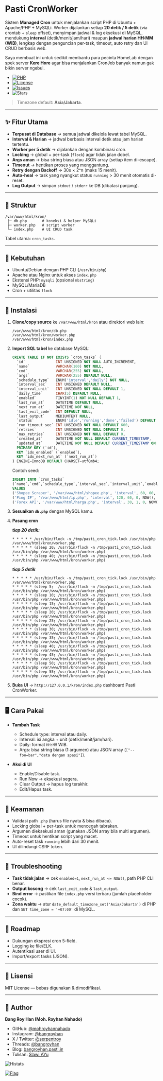 # Pasti CronWorker

Sistem **Managed Cron** untuk menjalankan script PHP di Ubuntu + Apache/PHP + MySQLi.
Worker dijalankan setiap **20 detik / 5 detik** (via crontab + `sleep` offset), menyimpan jadwal & log eksekusi di MySQL, mendukung **interval** (detik/menit/jam/hari) maupun **jadwal harian HH\:MM (WIB)**, lengkap dengan penguncian per-task, timeout, auto retry dan UI CRUD berbasis web.

Saya membuat ini untuk sedikit membantu para pecinta HomeLab dengan spek server **Kere Hore** agar bisa menjalankan CronJob banyak namun gak bikin server ngebul.

* [![PHP](https://img.shields.io/badge/PHP-8.1%20%7C%208.2%20%7C%208.3-777bb3)](https://github.com/php)
* [![License](https://img.shields.io/badge/license-MIT-green)](https://github.com/mohroyhannahado/Pasti-CronWorker/blob/main/LICENSE)
* [![Issues](https://img.shields.io/github/issues/mohroyhannahado/Pasti-CronWorker)](https://github.com/mohroyhannahado/Pasti-CronWorker/issues)
* ![Stars](https://img.shields.io/github/stars/mohroyhannahado/Pasti-CronWorker)

> Timezone default: **Asia/Jakarta**.


---

## ✨ Fitur Utama

* **Terpusat di Database** → semua jadwal dikelola lewat tabel MySQL.
* **Interval & Harian** → jadwal berbasis interval detik atau jam harian tertentu.
* **Worker per 5 detik** → dijalankan dengan kombinasi cron.
* **Locking** → global + per-task (`flock`) agar tidak jalan dobel.
* **Args aman** → bisa string biasa atau JSON array (setiap item di-escape).
* **Timeout** → hentikan proses yang menggantung.
* **Retry dengan Backoff** → 30s × 2^n (maks 15 menit).
* **Auto-heal** → task yang nyangkut status `running` > 30 menit otomatis di-reset.
* **Log Output** → simpan `stdout` / `stderr` ke DB (dibatasi panjang).

---

## 🧱 Struktur

```
/var/www/html/kron/
 ├─ db.php       # koneksi & helper MySQLi
 ├─ worker.php   # script worker
 └─ index.php    # UI CRUD task
```

Tabel utama: `cron_tasks`.

---

## 🔧 Kebutuhan

* Ubuntu/Debian dengan PHP CLI (`/usr/bin/php`)
* Apache atau Nginx untuk akses `index.php`
* Ekstensi PHP: `mysqli` (opsional `mbstring`)
* MySQL/MariaDB
* Cron + utilitas `flock`

---

## 🚀 Instalasi

1. **Clone/copy source** ke `/var/www/html/kron` atau direktori web lain:

   ```
   /var/www/html/kron/db.php
   /var/www/html/kron/worker.php
   /var/www/html/kron/index.php
   ```

2. **Import SQL tabel** ke database MySQL:

   ```sql
   CREATE TABLE IF NOT EXISTS `cron_tasks` (
     `id`              INT UNSIGNED NOT NULL AUTO_INCREMENT,
     `name`            VARCHAR(100) NOT NULL,
     `cmd`             VARCHAR(255) NOT NULL,
     `args`            VARCHAR(255) DEFAULT NULL,
     `schedule_type`   ENUM('interval','daily') NOT NULL,
     `interval_sec`    INT UNSIGNED DEFAULT NULL,
     `interval_unit`   INT UNSIGNED NOT NULL DEFAULT 1,
     `daily_time`      CHAR(5) DEFAULT NULL,
     `enabled`         TINYINT(1) NOT NULL DEFAULT 1,
     `last_run_at`     DATETIME DEFAULT NULL,
     `next_run_at`     DATETIME NOT NULL,
     `last_exit_code`  INT DEFAULT NULL,
     `last_output`     MEDIUMTEXT NULL,
     `status`          ENUM('idle','running','done','failed') DEFAULT 'idle',
     `run_timeout_sec` INT UNSIGNED NOT NULL DEFAULT 600,
     `retries`         INT UNSIGNED NOT NULL DEFAULT 0,
     `max_retries`     INT UNSIGNED NOT NULL DEFAULT 0,
     `created_at`      DATETIME NOT NULL DEFAULT CURRENT_TIMESTAMP,
     `updated_at`      DATETIME NOT NULL DEFAULT CURRENT_TIMESTAMP ON UPDATE CURRENT_TIMESTAMP,
     PRIMARY KEY (`id`),
     KEY `idx_enabled` (`enabled`),
     KEY `idx_next_run_at` (`next_run_at`)
   ) ENGINE=InnoDB DEFAULT CHARSET=utf8mb4;
   ```

   Contoh seed:

   ```sql
   INSERT INTO `cron_tasks`
   (`name`,`cmd`,`schedule_type`,`interval_sec`,`interval_unit`,`enabled`,`next_run_at`,`run_timeout_sec`,`max_retries`,`status`)
   VALUES
   ('Shopee Scraper', '/var/www/html/shopee.php', 'interval', 60, 60, 0, NOW(), 600, 0, 'idle'),
   ('Ping IP', '/var/www/html/ip.php', 'interval', 120, 60, 0, NOW(), 600, 0, 'idle'),
   ('Forex API', '/var/www/html/harga.php', 'interval', 30, 1, 0, NOW(), 600, 0, 'idle');
   ```

3. **Sesuaikan `db.php`** dengan MySQL kamu.

4. **Pasang cron**

   ***tiap 20 detik:***

   ```cron
   * * * * * /usr/bin/flock -n /tmp/pasti_cron_tick.lock /usr/bin/php /var/www/html/kron/worker.php
   * * * * * (sleep 20; /usr/bin/flock -n /tmp/pasti_cron_tick.lock /usr/bin/php /var/www/html/kron/worker.php)
   * * * * * (sleep 40; /usr/bin/flock -n /tmp/pasti_cron_tick.lock /usr/bin/php /var/www/html/kron/worker.php)
   ```
   
   ***tiap 5 detik***
	```cron	
	* * * * * /usr/bin/flock -n /tmp/pasti_cron_tick.lock /usr/bin/php /var/www/html/kron/worker.php
	* * * * * (sleep 5;  /usr/bin/flock -n /tmp/pasti_cron_tick.lock /usr/bin/php /var/www/html/kron/worker.php)
	* * * * * (sleep 10; /usr/bin/flock -n /tmp/pasti_cron_tick.lock /usr/bin/php /var/www/html/kron/worker.php)
	* * * * * (sleep 15; /usr/bin/flock -n /tmp/pasti_cron_tick.lock /usr/bin/php /var/www/html/kron/worker.php)
	* * * * * (sleep 20; /usr/bin/flock -n /tmp/pasti_cron_tick.lock /usr/bin/php /var/www/html/kron/worker.php)
	* * * * * (sleep 25; /usr/bin/flock -n /tmp/pasti_cron_tick.lock /usr/bin/php /var/www/html/kron/worker.php)
	* * * * * (sleep 30; /usr/bin/flock -n /tmp/pasti_cron_tick.lock /usr/bin/php /var/www/html/kron/worker.php)
	* * * * * (sleep 35; /usr/bin/flock -n /tmp/pasti_cron_tick.lock /usr/bin/php /var/www/html/kron/worker.php)
	* * * * * (sleep 40; /usr/bin/flock -n /tmp/pasti_cron_tick.lock /usr/bin/php /var/www/html/kron/worker.php)
	* * * * * (sleep 45; /usr/bin/flock -n /tmp/pasti_cron_tick.lock /usr/bin/php /var/www/html/kron/worker.php)
	* * * * * (sleep 50; /usr/bin/flock -n /tmp/pasti_cron_tick.lock /usr/bin/php /var/www/html/kron/worker.php)
	* * * * * (sleep 55; /usr/bin/flock -n /tmp/pasti_cron_tick.lock /usr/bin/php /var/www/html/kron/worker.php)
	```

5. **Buka UI** → `http://127.0.0.1/kron/index.php` dashboard Pasti CronWorker.

---

## 🖥️ Cara Pakai

* **Tambah Task**

  * Schedule type: interval atau daily.
  * Interval: isi angka + unit (detik/menit/jam/hari).
  * Daily: format `HH:MM` WIB.
  * Args: bisa string biasa (1 argumen) atau JSON array (`["--foo=bar","data dengan spasi"]`).

* **Aksi di UI**

  * Enable/Disable task.
  * Run Now → eksekusi segera.
  * Clear Output → hapus log terakhir.
  * Edit/Hapus task.

---

## 🔐 Keamanan

* Validasi path `.php` (harus file nyata & bisa dibaca).
* Locking global + per-task untuk mencegah tabrakan.
* Argumen dieksekusi aman (gunakan JSON array bila multi argumen).
* Timeout untuk hentikan script yang macet.
* Auto-reset task `running` lebih dari 30 menit.
* UI dilindungi CSRF token.

---

## 🧪 Troubleshooting

* **Task tidak jalan** → cek `enabled=1`, `next_run_at <= NOW()`, path PHP CLI benar.
* **Output kosong** → cek `last_exit_code` & `last_output`.
* **Bind error** → pastikan file `index.php` versi terbaru (jumlah placeholder cocok).
* **Zona waktu** → atur `date_default_timezone_set('Asia/Jakarta')` di PHP dan `SET time_zone = '+07:00'` di MySQL.

---

## 📌 Roadmap

* Dukungan ekspresi cron 5-field.
* Logging ke file/ELK.
* Autentikasi user di UI.
* Import/export tasks (JSON).

---

## 📜 Lisensi

MIT License — bebas digunakan & dimodifikasi.

---

## 👤 Author

**Bang Roy Han (Moh. Royhan Nahado)**
* GitHub: [@mohroyhannahado](https://github.com/mohroyhannahado)
* Instagram: [@bangroyhan](https://www.instagram.com/bangroyhan/)
* X / Twitter: [@serpentroy](https://x.com/serpentroy)
* Threads: [@bangroyhan](https://www.threads.com/@bangroyhan)
* Blog: [bangroyhan.pasti.in](https://bangroyhan.pasti.in)
* Tulisan: [Slawi AYu](https://www.slawiayu.com/penulis/bangroy.html)

![Histats](https://sstatic1.histats.com/0.gif?4971233&101)

[![Flag](https://s01.flagcounter.com/count2/nvWz/bg_FFFFFF/txt_000000/border_CCCCCC/columns_2/maxflags_10/viewers_GIT/labels_1/pageviews_1/flags_1/percent_0/)](https://s01.flagcounter.com/more/nvWz)
